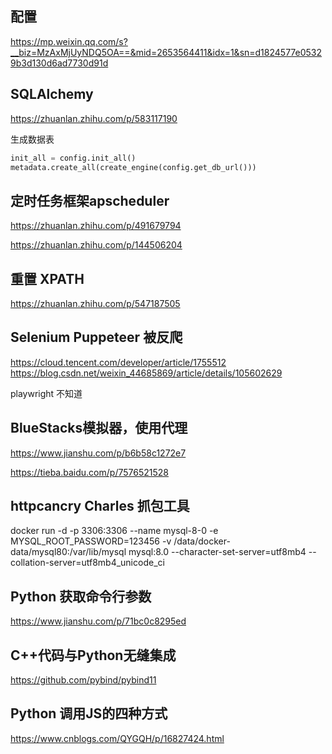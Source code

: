 ## 配置

https://mp.weixin.qq.com/s?__biz=MzAxMjUyNDQ5OA==&mid=2653564411&idx=1&sn=d1824577e05329b3d130d6ad7730d91d

## SQLAlchemy

<https://zhuanlan.zhihu.com/p/583117190>

生成数据表

```python
init_all = config.init_all()
metadata.create_all(create_engine(config.get_db_url()))
```

## 定时任务框架apscheduler

<https://zhuanlan.zhihu.com/p/491679794>

<https://zhuanlan.zhihu.com/p/144506204>

## 重置 XPATH

<https://zhuanlan.zhihu.com/p/547187505>

## Selenium Puppeteer 被反爬

<https://cloud.tencent.com/developer/article/1755512> <https://blog.csdn.net/weixin_44685869/article/details/105602629>

playwright 不知道

## BlueStacks模拟器，使用代理

https://www.jianshu.com/p/b6b58c1272e7

<https://tieba.baidu.com/p/7576521528>

## httpcancry Charles 抓包工具

docker run -d -p 3306:3306 --name mysql-8-0 -e MYSQL_ROOT_PASSWORD=123456 -v /data/docker-data/mysql80:/var/lib/mysql mysql:8.0 --character-set-server=utf8mb4 --collation-server=utf8mb4_unicode_ci

## Python 获取命令行参数

https://www.jianshu.com/p/71bc0c8295ed


## C++代码与Python无缝集成
https://github.com/pybind/pybind11

## Python 调用JS的四种方式
https://www.cnblogs.com/QYGQH/p/16827424.html